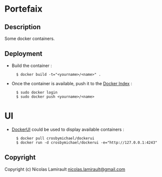 Portefaix
=========

## Description

Some docker containers.

## Deployment

* Build the container :

        $ docker build -t="<yourname>/<name>" .

* Once the container is available, push it to the [Docker Index](index.docker.io) :

        $ sudo docker login
        $ sudo docker push <yourname>/<name>

# UI

* [DockerUI](https://github.com/crosbymichael/dockerui) could be used to display available containers :

        $ docker pull crosbymichael/dockerui
        $ docker run -d crosbymichael/dockerui -e="http://127.0.0.1:4243"

## Copyright

Copyright (c) Nicolas Lamirault <nicolas.lamirault@gmail.com>
